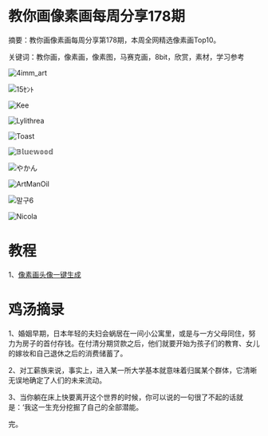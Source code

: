 # 教你画像素画每周分享178期

摘要：教你画像素画每周分享第178期，本周全网精选像素画Top10。

关键词：教你画，像素画，像素图，马赛克画，8bit，欣赏，素材，学习参考

![4imm_art](https://tva1.sinaimg.cn/large/e6c9d24ely1h125qabxptj20u00u0dhc.jpg)

![15ｾﾝﾄ](https://tva1.sinaimg.cn/large/e6c9d24ely1h125q70p9jj20vk0hsq39.jpg)

![Kee](https://tva1.sinaimg.cn/large/e6c9d24ely1h125q8w9wxj20u00u075h.jpg)

![Lylithrea](https://tva1.sinaimg.cn/large/e6c9d24ely1h125q6jw9cj20z40mo0t6.jpg)

![Toast](https://tva1.sinaimg.cn/large/e6c9d24ely1h125q8f1rrj211i0u0t9w.jpg)

![𝔹𝕝𝕦𝕖𝕨𝕠𝕠𝕕](https://tva1.sinaimg.cn/large/e6c9d24ely1h125q658j2j20u00u0my8.jpg)

![やかん](https://tva1.sinaimg.cn/large/e6c9d24ely1h125q7zm8oj20u014stbo.jpg)

![ArtManOil](https://tva1.sinaimg.cn/large/e6c9d24ely1h125q5ojm6j20qw0vcweo.jpg)

![말구6](https://tva1.sinaimg.cn/large/e6c9d24ely1h125qatfm9j20rs0rsq4u.jpg)

![Nicola](https://tva1.sinaimg.cn/large/e6c9d24ely1h125q9e7nbj20sg0ow76g.jpg)

# 教程

1、[像素画头像一键生成](https://mp.weixin.qq.com/s/y5Klz_aE042-RjRnQvH5nA)

# 鸡汤摘录

1、婚姻早期，日本年轻的夫妇会蜗居在一间小公寓里，或是与一方父母同住，努力为房子的首付存钱。在付清分期贷款之后，他们就要开始为孩子们的教育、女儿的嫁妆和自己退休之后的消费储蓄了。

2、对工薪族来说，事实上，进入某一所大学基本就意味着归属某个群体，它清晰无误地确定了人们的未来流动。

3、当你躺在床上快要离开这个世界的时候，你可以说的一句很了不起的话就是：‘我这一生充分挖掘了自己的全部潜能。

完。